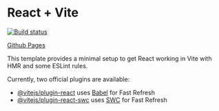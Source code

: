 # React + Vite

[![Build status](https://ci.appveyor.com/api/projects/status/t73lmtokshkikk2u?svg=true)](https://ci.appveyor.com/project/CoolPaK/ra-events-state)


[Github Pages]()

This template provides a minimal setup to get React working in Vite with HMR and some ESLint rules.

Currently, two official plugins are available:

- [@vitejs/plugin-react](https://github.com/vitejs/vite-plugin-react/blob/main/packages/plugin-react/README.md) uses [Babel](https://babeljs.io/) for Fast Refresh
- [@vitejs/plugin-react-swc](https://github.com/vitejs/vite-plugin-react-swc) uses [SWC](https://swc.rs/) for Fast Refresh
